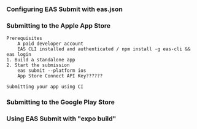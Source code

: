 ### Configuring EAS Submit with eas.json

### Submitting to the Apple App Store
    Prerequisites
        A paid developer account
        EAS CLI installed and authenticated / npm install -g eas-cli && eas login
    1. Build a standalone app
    2. Start the submission
        eas submit --platform ios
        App Store Connect API Key??????
    
    Submitting your app using CI
### Submitting to the Google Play Store

### Using EAS Submit with "expo build"